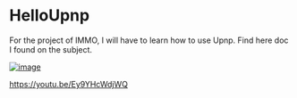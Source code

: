 # HelloUpnp
For the project of IMMO, I will have to learn how to use Upnp. Find here doc I found on the subject.


[![image](https://github.com/EloiStree/HelloUpnp/assets/20149493/f64d21f7-fb2d-4bbe-a065-7466ef049f14)](https://youtu.be/Ey9YHcWdjWQ)

https://youtu.be/Ey9YHcWdjWQ
